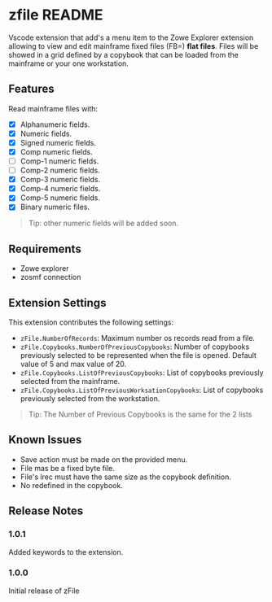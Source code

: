 # zfile README

Vscode extension that add's a menu item to the Zowe Explorer extension allowing to view and edit mainframe fixed files (FB=) __flat files__.
Files will be showed in a grid defined by a copybook that can be loaded from the mainframe or your one workstation.

## Features

Read mainframe files with:

- [x] Alphanumeric fields.
- [x] Numeric fields.
- [x] Signed numeric fields.
- [x] Comp numeric fields.
- [ ] Comp-1 numeric fields.
- [ ] Comp-2 numeric fields.
- [x] Comp-3 numeric fields.
- [x] Comp-4 numeric fields.
- [x] Comp-5 numeric fields.
- [x] Binary numeric files.

> Tip: other numeric fields will be added soon.

## Requirements

- Zowe explorer
- zosmf connection

## Extension Settings

This extension contributes the following settings:

* `zFile.NumberOfRecords`: Maximum number os records read from a file.
* `zFile.Copybooks.NumberOfPreviousCopybooks`: Number of copybooks previously selected to be represented when the file is opened. Default value of 5 and max value of 20.
* `zFile.Copybooks.ListOfPreviousCopybooks`: List of copybooks previously selected from the mainframe.
* `zFile.Copybooks.ListOfPreviousWorksationCopybooks`: List of copybooks previously selected from the workstation.

>Tip: The Number of Previous Copybooks is the same for the 2 lists

## Known Issues

- Save action must be made on the provided menu.
- File mas be a fixed byte file.
- File's lrec must have the same size as the copybook definition.
- No redefined in the copybook.

## Release Notes


### 1.0.1

Added keywords to the extension.

### 1.0.0

Initial release of zFile
